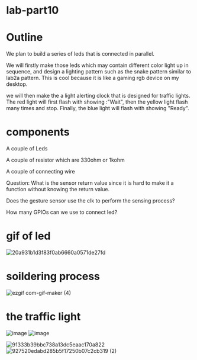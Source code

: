 # lab-part10

# Outline

We plan to build a series of leds that is connected in parallel.

We will firstly make those leds which may contain different color light up in sequence, and design a lighting pattern such as the snake pattern similar to lab2a pattern. This is cool because it is like a gaming rgb device on my desktop.

we will then make the a light alerting clock that is designed for traffic lights. The red light will first flash with showing :"Wait", then the yellow light flash many times and stop. Finally, the blue light will flash with showing "Ready". 


# components

A couple of Leds

A couple of resistor which are 330ohm or 1kohm

A couple of connecting wire

Question:
What is the sensor return value since it is hard to make it a function without knowing the return value.

Does the gesture sensor use the clk to perform the sensing process?

How many GPIOs can we use to connect led?

# gif of led
![20a931b1d3f83f0ab6660a0571de27fd](https://user-images.githubusercontent.com/113209201/197084205-44b0693a-5bb7-4eb1-a5a9-bde35e7276ae.gif)

# soildering process
![ezgif com-gif-maker (4)](https://user-images.githubusercontent.com/113209201/199843624-193f45dd-ec50-4d2a-ad2a-c244dfa2466c.gif)

# the traffic light
![image](https://user-images.githubusercontent.com/113209201/199844959-cccedf12-d346-43f6-97d4-07c20f2692a3.png)
![image](https://user-images.githubusercontent.com/113209201/199845019-7958365c-3750-4671-9184-4afc7713e6ef.png)

![91333b39bbc738a13dc5eaac170a822](https://user-images.githubusercontent.com/113209201/199843827-52b99a77-eec4-4c38-8d63-205e7c3bddfb.jpg)
![927520edabd285b5f17250b07c2cb319 (2)](https://user-images.githubusercontent.com/113209201/199844649-651d14af-3e6d-44d9-bd40-b041eabe2921.gif)

